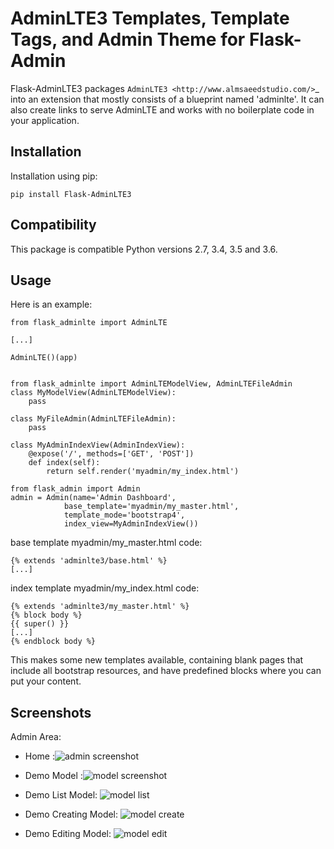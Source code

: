 AdminLTE3 Templates, Template Tags, and Admin Theme for Flask-Admin
=============================================================

Flask-AdminLTE3 packages `AdminLTE3
<http://www.almsaeedstudio.com/>`_ into an extension that mostly consists
of a blueprint named 'adminlte'. It can also create links to serve AdminLTE and works with no boilerplate code in your application.

Installation
------------

Installation using pip:

    pip install Flask-AdminLTE3

Compatibility
-------------

This package is compatible Python versions 2.7, 3.4, 3.5 and 3.6.

Usage
-----
Here is an example:

    from flask_adminlte import AdminLTE
    
    [...]
    
    AdminLTE()(app)


    from flask_adminlte import AdminLTEModelView, AdminLTEFileAdmin
    class MyModelView(AdminLTEModelView):
        pass

    class MyFileAdmin(AdminLTEFileAdmin):
        pass

    class MyAdminIndexView(AdminIndexView):
        @expose('/', methods=['GET', 'POST'])
        def index(self):
            return self.render('myadmin/my_index.html')

    from flask_admin import Admin
    admin = Admin(name='Admin Dashboard',
                base_template='myadmin/my_master.html',
                template_mode='bootstrap4',
                index_view=MyAdminIndexView())


base template myadmin/my_master.html code:

    {% extends 'adminlte3/base.html' %}
    [...]

index template myadmin/my_index.html code:

    {% extends 'adminlte3/my_master.html' %}
    {% block body %}
    {{ super() }}
    [...]
    {% endblock body %}


This makes some new templates available, containing blank pages that include all
bootstrap resources, and have predefined blocks where you can put your content.

Screenshots
-----------
Admin Area:
    
* Home :![admin screenshot](https://github.com/shijl0925/Flask-AdminLTE3/blob/master/screenshots/home.png)

* Demo Model :![model screenshot](https://github.com/shijl0925/Flask-AdminLTE3/blob/master/screenshots/demo-home.png)

* Demo List Model: ![model list](https://github.com/shijl0925/Flask-AdminLTE3/blob/master/screenshots/demo-list.png)

* Demo Creating Model: ![model create](https://github.com/shijl0925/Flask-AdminLTE3/blob/master/screenshots/demo-create.png)

* Demo Editing Model: ![model edit](https://github.com/shijl0925/Flask-AdminLTE3/blob/master/screenshots/demo-edit.png)
